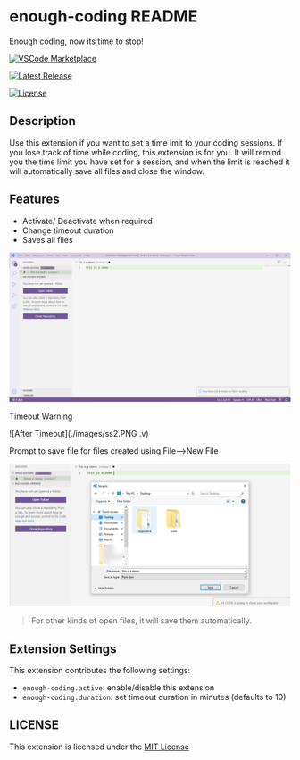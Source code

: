 # enough-coding README

Enough coding, now its time to stop!

[![VSCode Marketplace](https://badgen.net/badge/marketplace/v0.0.2/:color?icon=visualstudio)](https://marketplace.visualstudio.com/items?itemName=deb.enough-coding)


[![Latest Release](https://badgen.net/github/release/justinbiebur/enough-coding)](https://marketplace.visualstudio.com/items?itemName=deb.enough-coding)


[![License](https://badgen.net/badge/license/MIT/blue)](LICENCE)



## Description

Use this extension if you want to set a time imit to your coding sessions. If you lose track of time while coding, this extension is for you. It will remind you the time limit you have set for a session, and when the limit is reached it will automatically save all files and close the window.

## Features

* Activate/ Deactivate when required
* Change timeout duration 
* Saves all files 

![Extension Info](./images/ss.PNG)

Timeout Warning 

![After Timeout](./images/ss2.PNG
.v) 

Prompt to save file for files created using File-->New File

![New File](./images/ss3.png) 

> For other kinds of open files, it will save them automatically.


## Extension Settings



This extension contributes the following settings:

* `enough-coding.active`: enable/disable this extension
* `enough-coding.duration`: set timeout duration in minutes (defaults to 10)

## LICENSE
This extension is licensed under the [MIT License](LICENSE)

